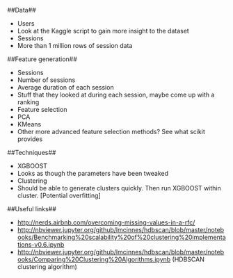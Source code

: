 ##Data##
- Users
 - Look at the Kaggle script to gain more insight to the dataset
- Sessions
 - More than 1 million rows of session data 

##Feature generation##
 - Sessions
  - Number of sessions
  - Average duration of each session
  - Stuff that they looked at during each session, maybe come up with a ranking
 - Feature selection
  - PCA
  - KMeans
  - Other more advanced feature selection methods? See what scikit provides

##Techniques##
- XGBOOST
 - Looks as though the parameters have been tweaked
- Clustering
 - Should be able to generate clusters quickly. Then run XGBOOST within cluster. [Potential overfitting]

##Useful links##
- http://nerds.airbnb.com/overcoming-missing-values-in-a-rfc/
- http://nbviewer.jupyter.org/github/lmcinnes/hdbscan/blob/master/notebooks/Benchmarking%20scalability%20of%20clustering%20implementations-v0.6.ipynb
- http://nbviewer.jupyter.org/github/lmcinnes/hdbscan/blob/master/notebooks/Comparing%20Clustering%20Algorithms.ipynb (HDBSCAN clustering algorithm)
